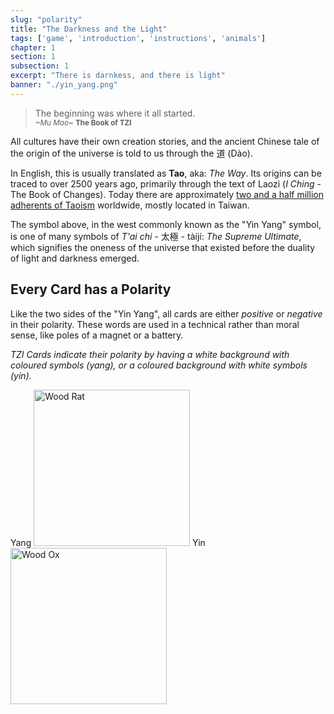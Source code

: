 ```yaml
---
slug: "polarity"
title: "The Darkness and the Light"
tags: ['game', 'introduction', 'instructions', 'animals']
chapter: 1
section: 1
subsection: 1
excerpt: "There is darnkess, and there is light"
banner: "./yin_yang.png"
---
```


>The beginning was where it all started. <br /><small><em>~Mu Mao~</em> <strong>The Book of TZI</strong></small>

All cultures have their own creation stories, and the ancient Chinese tale of the origin of the universe is told to us through the 道 (Dào). 

In English, this is usually translated as **Tao**, aka: *The Way*. Its origins can be traced to over 2500 years ago, primarily through the text of Laozi (*I Ching* - The Book of Changes). Today there are approximately [two and a half million adherents of Taoism](https://www.wolframalpha.com/input/?i=taoism "Wolfram Alpha: Taoism") worldwide, mostly located in Taiwan.

The symbol above, in the west commonly known as the "Yin Yang" symbol, is one of many symbols of *T'ai chi* - 太極 - tàijí: *The Supreme Ultimate*, which signifies the oneness of the universe that existed before the duality of light and darkness emerged.

## Every Card has a Polarity

Like the two sides of the "Yin Yang", all cards are either *positive* or *negative* in their polarity. These words are used in a technical rather than moral sense, like poles of a magnet or a battery.

*TZI Cards indicate their polarity by having a white background with coloured symbols (yang), or a coloured background with white symbols (yin).*

Yang <img alt="Wood Rat" src="images/01_wood_rat_card.png" style="width: 250px" /> 
Yin <img alt="Wood Ox" src="images/02_wood_ox_card.png" style="width: 250px"/>